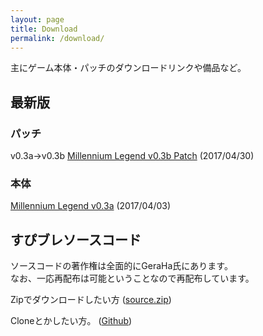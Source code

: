 ```yaml
---
layout: page
title: Download
permalink: /download/
---
```


主にゲーム本体・パッチのダウンロードリンクや備品など。

## 最新版
### パッチ
v0.3a→v0.3b
[Millennium Legend v0.3b Patch](https://ux.getuploader.com/millenniumlegend/download/34/Millennium+Legend+v0.3b+Patch.zip) (2017/04/30)

### 本体
[Millennium Legend v0.3a](https://ux.getuploader.com/millenniumlegend/download/30/Millennium+Legend+v0.3a.zip) (2017/04/03)

## すぴブレソースコード
ソースコードの著作権は全面的にGeraHa氏にあります。  
なお、一応再配布は可能ということなので再配布しています。

Zipでダウンロードしたい方
([source.zip](https://ux.getuploader.com/millenniumlegend/download/7/source.zip))

Cloneとかしたい方。
([Github](https://github.com/Stnsllet/SpiritualBlade-GeraHa))


